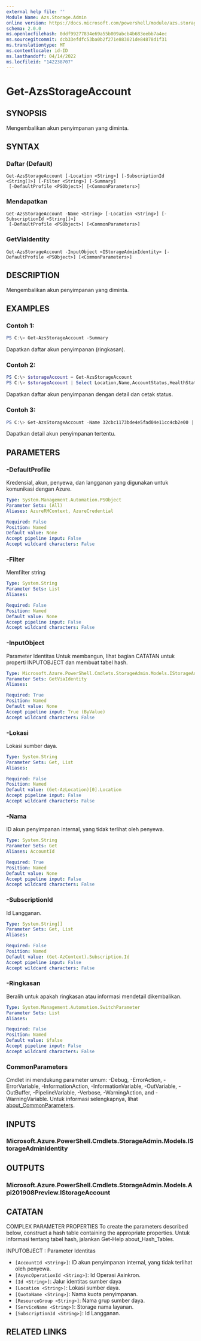 ```yaml
---
external help file: ''
Module Name: Azs.Storage.Admin
online version: https://docs.microsoft.com/powershell/module/azs.storage.admin/get-azsstorageaccount
schema: 2.0.0
ms.openlocfilehash: 0ddf99277834e69a55b009abcb4b683eebb7a4ec
ms.sourcegitcommit: dcb33efdfc53ba0b2f271e883021de84878d1f31
ms.translationtype: MT
ms.contentlocale: id-ID
ms.lasthandoff: 04/14/2022
ms.locfileid: "142238707"
---
```

# Get-AzsStorageAccount

## SYNOPSIS
Mengembalikan akun penyimpanan yang diminta.

## SYNTAX

### Daftar (Default)
```
Get-AzsStorageAccount [-Location <String>] [-SubscriptionId <String[]>] [-Filter <String>] [-Summary]
 [-DefaultProfile <PSObject>] [<CommonParameters>]
```

### Mendapatkan
```
Get-AzsStorageAccount -Name <String> [-Location <String>] [-SubscriptionId <String[]>]
 [-DefaultProfile <PSObject>] [<CommonParameters>]
```

### GetViaIdentity
```
Get-AzsStorageAccount -InputObject <IStorageAdminIdentity> [-DefaultProfile <PSObject>] [<CommonParameters>]
```

## DESCRIPTION
Mengembalikan akun penyimpanan yang diminta.

## EXAMPLES

### Contoh 1:
```powershell
PS C:\> Get-AzsStorageAccount -Summary
```

Dapatkan daftar akun penyimpanan (ringkasan).

### Contoh 2:
```powershell
PS C:\> $storageAccount = Get-AzsStorageAccount
PS C:\> $storageAccount | Select Location,Name,AccountStatus,HealthState,Kind | ft
```

Dapatkan daftar akun penyimpanan dengan detail dan cetak status.

### Contoh 3:
```powershell
PS C:\> Get-AzsStorageAccount -Name 32cbc1173bde4e5fad04e11cc4cb2e00 | fl *
```

Dapatkan detail akun penyimpanan tertentu.

## PARAMETERS

### -DefaultProfile
Kredensial, akun, penyewa, dan langganan yang digunakan untuk komunikasi dengan Azure.

```yaml
Type: System.Management.Automation.PSObject
Parameter Sets: (All)
Aliases: AzureRMContext, AzureCredential

Required: False
Position: Named
Default value: None
Accept pipeline input: False
Accept wildcard characters: False

```

### -Filter
Memfilter string

```yaml
Type: System.String
Parameter Sets: List
Aliases:

Required: False
Position: Named
Default value: None
Accept pipeline input: False
Accept wildcard characters: False

```

### -InputObject
Parameter Identitas Untuk membangun, lihat bagian CATATAN untuk properti INPUTOBJECT dan membuat tabel hash.

```yaml
Type: Microsoft.Azure.PowerShell.Cmdlets.StorageAdmin.Models.IStorageAdminIdentity
Parameter Sets: GetViaIdentity
Aliases:

Required: True
Position: Named
Default value: None
Accept pipeline input: True (ByValue)
Accept wildcard characters: False

```

### -Lokasi
Lokasi sumber daya.

```yaml
Type: System.String
Parameter Sets: Get, List
Aliases:

Required: False
Position: Named
Default value: (Get-AzLocation)[0].Location
Accept pipeline input: False
Accept wildcard characters: False

```

### -Nama
ID akun penyimpanan internal, yang tidak terlihat oleh penyewa.

```yaml
Type: System.String
Parameter Sets: Get
Aliases: AccountId

Required: True
Position: Named
Default value: None
Accept pipeline input: False
Accept wildcard characters: False

```

### -SubscriptionId
Id Langganan.

```yaml
Type: System.String[]
Parameter Sets: Get, List
Aliases:

Required: False
Position: Named
Default value: (Get-AzContext).Subscription.Id
Accept pipeline input: False
Accept wildcard characters: False

```

### -Ringkasan
Beralih untuk apakah ringkasan atau informasi mendetail dikembalikan.

```yaml
Type: System.Management.Automation.SwitchParameter
Parameter Sets: List
Aliases:

Required: False
Position: Named
Default value: $false
Accept pipeline input: False
Accept wildcard characters: False

```

### CommonParameters
Cmdlet ini mendukung parameter umum: -Debug, -ErrorAction, -ErrorVariable, -InformationAction, -InformationVariable, -OutVariable, -OutBuffer, -PipelineVariable, -Verbose, -WarningAction, and -WarningVariable. Untuk informasi selengkapnya, lihat [about_CommonParameters](http://go.microsoft.com/fwlink/?LinkID=113216).

## INPUTS

### Microsoft.Azure.PowerShell.Cmdlets.StorageAdmin.Models.IStorageAdminIdentity

## OUTPUTS

### Microsoft.Azure.PowerShell.Cmdlets.StorageAdmin.Models.Api201908Preview.IStorageAccount



## CATATAN

COMPLEX PARAMETER PROPERTIES To create the parameters described below, construct a hash table containing the appropriate properties. Untuk informasi tentang tabel hash, jalankan Get-Help about_Hash_Tables.

INPUTOBJECT <IStorageAdminIdentity>: Parameter Identitas
  - `[AccountId <String>]`: ID akun penyimpanan internal, yang tidak terlihat oleh penyewa.
  - `[AsyncOperationId <String>]`: Id Operasi Asinkron.
  - `[Id <String>]`: Jalur identitas sumber daya
  - `[Location <String>]`: Lokasi sumber daya.
  - `[QuotaName <String>]`: Nama kuota penyimpanan.
  - `[ResourceGroup <String>]`: Nama grup sumber daya.
  - `[ServiceName <String>]`: Storage nama layanan.
  - `[SubscriptionId <String>]`: Id Langganan.

## RELATED LINKS


